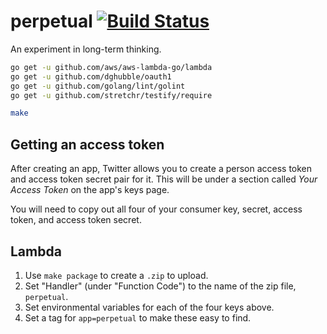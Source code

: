 # perpetual [![Build Status](https://travis-ci.org/brandur/perpetual.svg?branch=master)](https://travis-ci.org/brandur/perpetual)

An experiment in long-term thinking.

``` sh
go get -u github.com/aws/aws-lambda-go/lambda
go get -u github.com/dghubble/oauth1
go get -u github.com/golang/lint/golint
go get -u github.com/stretchr/testify/require

make
```

## Getting an access token

After creating an app, Twitter allows you to create a
person access token and access token secret pair for it.
This will be under a section called _Your Access Token_ on
the app's keys page.

You will need to copy out all four of your consumer key,
secret, access token, and access token secret.

## Lambda

1. Use `make package` to create a `.zip` to upload.
2. Set "Handler" (under "Function Code") to the name of the
   zip file, `perpetual`.
3. Set environmental variables for each of the four keys
   above.
4. Set a tag for `app=perpetual` to make these easy to
   find.
